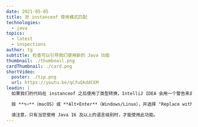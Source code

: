 ```yaml
---
date: 2021-05-05
title: 对 instanceof 使用模式匹配
technologies:
  - java
topics:
  - latest
  - inspections
author: tg
subtitle: 检查可以引导我们使用新的 Java 功能
thumbnail: ./thumbnail.png
cardThumbnail: ./card.png
shortVideo:
  poster: ./tip.png
  url: https://youtu.be/qCfuQkddCEM
leadin: |
  如果我们的代码在 instanceof 之后使用了类型转换，IntelliJ IDEA 会用一个警告来高亮它们，并建议用instanceof 的模式匹配来代替。

  按 **⌥⏎**（macOS）或 **Alt+Enter**（Windows/Linux），并选择 "Replace with pattern variable"（替换为模式变量）。

  请注意，只有当您使用 Java 16 及以上的语言级别时，才能使用此功能。
---
```


